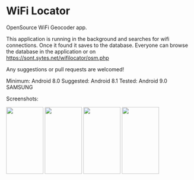 # WiFi Locator

OpenSource WiFi Geocoder app.

This application is running in the background and searches for wifi connections. Once it found it saves to the database.
Everyone can browse the database in the application or on https://sont.sytes.net/wifilocator/osm.php

Any suggestions or pull requests are welcomed!

Minimum: Android 8.0
Suggested: Android 8.1
Tested: Android 9.0 SAMSUNG

Screenshots:


<img align="center" width="100" height="180" src="https://sont.sytes.net/wifilocator/wifi1.jpg">

<img align="center" width="100" height="180" src="https://sont.sytes.net/wifilocator/wifi2.jpg">

<img align="center" width="100" height="180" src="https://sont.sytes.net/wifilocator/wifi3.jpg">

<img align="center" width="100" height="180" src="https://sont.sytes.net/wifilocator/wifi4.jpg">
